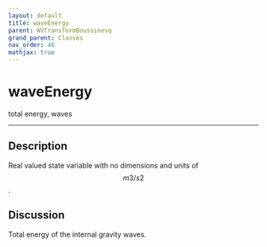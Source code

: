 ```yaml
---
layout: default
title: waveEnergy
parent: WVTransformBoussinesq
grand_parent: Classes
nav_order: 46
mathjax: true
---
```


#  waveEnergy

total energy, waves


---

## Description
Real valued state variable with no dimensions and units of $$m3/s2$$.

## Discussion

Total energy of the internal gravity waves.

